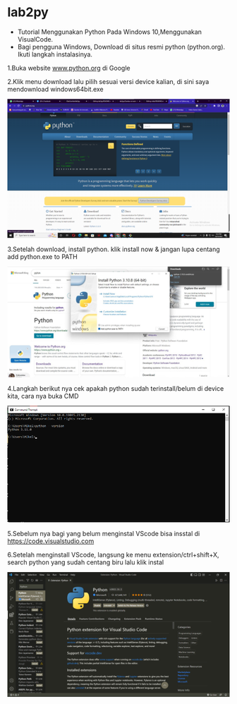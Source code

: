 # lab2py
-   Tutorial Menggunakan Python Pada Windows 10,Menggunakan VisualCode.
-   Bagi pengguna Windows, Download di situs resmi python (python.org). Ikuti langkah instalasinya.

1.Buka website www.python.org di Google

2.Klik menu download lalu pilih sesuai versi device kalian, di sini saya mendownload windows64bit.exe

![](Gambar/bahan%205%20python.png)

3.Setelah download, install python. klik install now & jangan lupa centang add python.exe to PATH

![](Gambar/bahan%203%20ptyhon.jpeg)

4.Langkah berikut nya cek apakah python sudah terinstall/belum di device kita, cara nya buka CMD

![](Gambar/bahan%201%20ptython.png)

5.Sebelum nya bagi yang belum menginstal VScode bisa insstal di https://code.visualstudio.com

6.Setelah menginstall VScode, langsung ke menu extension/ctrl+shift+X, search python yang sudah centang biru lalu klik instal

![](Gambar/gambar%206%20python.png)
